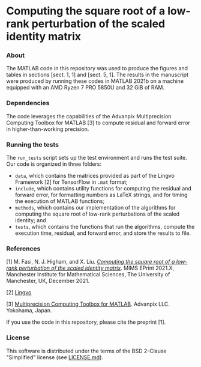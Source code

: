 # Computing the square root of a low-rank perturbation of the scaled identity matrix



### About

The MATLAB code in this repository was used to produce the figures and tables in sections [sect. 1, 1] and [sect. 5, 1]. The results in the manuscript were produced by running these codes in MATLAB 2021b on a machine equipped with an AMD Ryzen 7 PRO 5850U and 32 GiB of RAM.



### Dependencies

The code leverages the capabilities of the Advanpix Multiprecision Computing Toolbox for MATLAB [3] to compute residual and forward error in higher-than-working precision.



### Running the tests

The `run_tests` script sets up the test environment and runs the test suite. Our code is organized in three folders:
* `data`, which contains the matrices provided as part of the Lingvo Framework [2] for TensorFlow in `.mat` format;
* `include`, which contains utility functions for computing the residual and forward error, for formatting numbers as LaTeX strings, and for timing the execution of MATLAB functions;
* `methods`, which contains our implementation of the algorithms for computing the square root of low-rank perturbations of the scaled identity; and
* `tests`, which contains the functions that run the algorithms, compute the execution time, residual, and forward error, and store the results to file.



### References

[1] M. Fasi, N. J. Higham, and X. Liu. [*Computing the square root of a low-rank perturbation of the scaled identity matrix*](http://eprints.maths.manchester.ac.uk/XXXX/). MIMS EPrint 2021.X, Manchester Institute for Mathematical Sciences, The University of Manchester, UK, December 2021.

[2] [Lingvo](https://github.com/tensorflow/lingvo/)

[3] [Multiprecision Computing Toolbox for MATLAB](https://www.advanpix.com/). Advanpix LLC. Yokohama, Japan.

If you use the code in this repository, please cite the preprint [1].


### License

This software is distributed under the terms of the BSD 2-Clause "Simplified" license (see [LICENSE.md](./LICENSE.md)).
